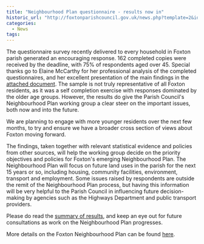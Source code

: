 ```yaml
---
title: "Neighbourhood Plan questionnaire - results now in"
historic_url: "http://foxtonparishcouncil.gov.uk/news.php?template=2&id=446"
categories:
  - News
tags:
---
```


The questionnaire survey recently delivered to every household in Foxton parish generated an encouraging response. 162 completed copies were received by the deadline, with 75% of respondents aged over 45. Special thanks go to Elaine McCarthy for her professional analysis of the completed questionnaires, and her excellent presentation of the main findings in the [attached document](http://www.foxtonparishcouncil.gov.uk/userfiles/files/Neighbourhood%20Plan%20Questionnaire%20analysis%20-%20April%202017.pdf). The sample is not truly representative of all Foxton residents, as it was a self completion exercise with responses dominated by the older age groups. However, the results do give the Parish Council's Neighbourhood Plan working group a clear steer on the important issues, both now and into the future. 

We are planning to engage with more younger residents over the next few months, to try and ensure we have a broader cross section of views about Foxton moving forward.

The findings, taken together with relevant statistical evidence and policies from other sources, will help the working group decide on the priority objectives and policies for Foxton's emerging Neighbourhood Plan. The Neighbourhood Plan will focus on future land uses in the parish for the next 15 years or so, including housing, community facilities, environment, transport and employment. Some issues raised by respondents are outside the remit of the Neighbourhood Plan process, but having this information will be very helpful to the Parish Council in influencing future decision-making by agencies such as the Highways Department and public transport providers.

Please do read the [summary of results](http://www.foxtonparishcouncil.gov.uk/userfiles/files/Neighbourhood%20Plan%20Questionnaire%20analysis%20-%20April%202017.pdf), and keep an eye out for future consultations as work on the Neighbourhood Plan progresses.

More details on the Foxton Neighbourhood Plan can be found [here](http://www.foxtonparishcouncil.gov.uk/page.php?id=287).